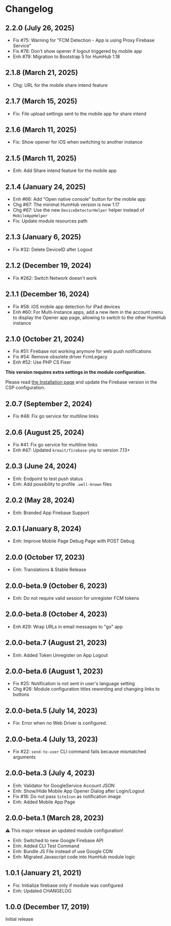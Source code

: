 Changelog
=========

2.2.0 (July 26, 2025)
---------------------
- Fix #75: Warning for "FCM Detection - App is using Proxy Firebase Service"
- Fix #78: Don't show opener if logout triggered by mobile app
- Enh #79: Migration to Bootstrap 5 for HumHub 1.18

2.1.8 (March 21, 2025)
----------------------
- Chg: URL for the mobile share intend feature

2.1.7 (March 15, 2025)
----------------------
- Fix: File upload settings sent to the mobile app for share intend

2.1.6 (March 11, 2025)
-----------------------
- Fix: Show opener for iOS when switching to another instance

2.1.5 (March 11, 2025)
----------------------
- Enh: Add Share intend feature for the mobile app

2.1.4 (January 24, 2025)
-----------------------
- Enh #66: Add "Open native console" button for the mobile app
- Chg #67: The minimal HumHub version is now 1.17
- Chg #67: Use the new `DeviceDetectorHelper` helper instead of `MobileAppHelper`
- Fix: Update module resources path

2.1.3 (January 6, 2025)
-----------------------
- Fix #32: Delete DeviceID after Logout

2.1.2 (December 19, 2024)
-------------------------
- Fix #262: Switch Network doesn't work 

2.1.1 (December 16, 2024)
-------------------------
- Fix #58: iOS mobile app detection for iPad devices
- Enh #60: For Multi-Instance apps, add a new item in the account menu to display the Opener app page, allowing to switch to the other HumHub instance

2.1.0 (October 21, 2024)
------------------------
- Fix #51: Firebase not working anymore for web push notifications
- Fix #54: Remove obsolete driver FcmLegacy
- Enh #52: Use PHP CS Fixer

**This version requires extra settings in the module configuration.**

Please read [the Installation page](https://marketplace.humhub.com/module/fcm-push/installation) and update the Firebase version in the CSP configuration.

2.0.7 (September 2, 2024)
-------------------------
- Fix #48: Fix go service for multiline links

2.0.6 (August 25, 2024)
-----------------------
- Fix #41: Fix go service for multiline links
- Enh #47: Updated `kreait/firebase-php` to version 7.13+

2.0.3 (June 24, 2024)
---------------------
- Enh: Endpoint to test push status
- Enh: Add possibility to profile `.well-known` files

2.0.2 (May 28, 2024)
-----------------------
- Enh: Branded App Firebase Support

2.0.1 (January 8, 2024)
-----------------------
- Enh: Improve Mobile Page Debug Page with POST Debug

2.0.0 (October 17, 2023)
------------------------------
- Enh: Translations & Stable Release

2.0.0-beta.9 (October 6, 2023)
------------------------------
- Enh: Do not require valid session for unregister FCM tokens

2.0.0-beta.8 (October 4, 2023)
-------------------------------
- Enh #29: Wrap URLs in email messages to "go" app
 
2.0.0-beta.7 (August 21, 2023)
------------------------------
- Enh: Added Token Unregister on App Logout 

2.0.0-beta.6 (August 1, 2023)
-----------------------------
- Fix #25: Notification is not sent in user's language setting
- Chg #26: Module configuration titles rewording and changing links to buttons

2.0.0-beta.5 (July 14, 2023)
----------------------------

- Fix: Error when no Web Driver is configured.

2.0.0-beta.4 (July 13, 2023)
----------------------------

- Fix #22: `send-to-user` CLI command fails because mismatched arguments

2.0.0-beta.3 (July 4, 2023)
---------------------------

- Enh: Validator for GoogleService Account JSON
- Enh: Show/Hide Mobile App Opener Dialog after Login/Logout
- Fix #18: Do not pass `SiteIcon` as notification image
- Enh: Added Mobile App Page

2.0.0-beta.1 (March 28, 2023)
-----------------------------

:warning: This major release an updated module configuration!

- Enh: Switched to new Google Firebase API
- Enh: Added CLI Test Command
- Enh: Bundle JS File instead of use Google CDN
- Enh: Migrated Javascript code into HumHub module logic

1.0.1  (January 21, 2021)
-------------------------
- Fix: Initialize firebase only if module was configured
- Enh: Updated CHANGELOG

1.0.0  (December 17, 2019)
-------------------------
Initial release

